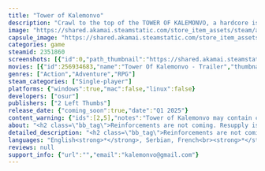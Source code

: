 ```yaml
---
title: "Tower of Kalemonvo"
description: "Crawl to the top of the TOWER OF KALEMONVO, a hardcore isometric ARPG with randomly generated levels meant for fans of slower paced action games. Fight cultists and monsters, scavenge for magical loot, learn powerful spells and fully customize your stats and skills!"
image: "https://shared.akamai.steamstatic.com/store_item_assets/steam/apps/2351860/header.jpg?t=1731612588"
capsule_image: "https://shared.akamai.steamstatic.com/store_item_assets/steam/apps/2351860/7b19e566ea6e78d6ae68cab4371f58498efebc2c/capsule_231x87.jpg?t=1731612588"
categories: game
steamid: 2351860
screenshots: [{"id":0,"path_thumbnail":"https://shared.akamai.steamstatic.com/store_item_assets/steam/apps/2351860/ss_f2aa5958c8d5e2b0038f62cf5c95adae3e7e1ce5.600x338.jpg?t=1731612588","path_full":"https://shared.akamai.steamstatic.com/store_item_assets/steam/apps/2351860/ss_f2aa5958c8d5e2b0038f62cf5c95adae3e7e1ce5.1920x1080.jpg?t=1731612588"},{"id":1,"path_thumbnail":"https://shared.akamai.steamstatic.com/store_item_assets/steam/apps/2351860/ss_a61b931f8fb74eb4710d13cf9dc2d988a512adcb.600x338.jpg?t=1731612588","path_full":"https://shared.akamai.steamstatic.com/store_item_assets/steam/apps/2351860/ss_a61b931f8fb74eb4710d13cf9dc2d988a512adcb.1920x1080.jpg?t=1731612588"},{"id":2,"path_thumbnail":"https://shared.akamai.steamstatic.com/store_item_assets/steam/apps/2351860/ss_a717228b90366e30629dc48a480a9096d0e87bf7.600x338.jpg?t=1731612588","path_full":"https://shared.akamai.steamstatic.com/store_item_assets/steam/apps/2351860/ss_a717228b90366e30629dc48a480a9096d0e87bf7.1920x1080.jpg?t=1731612588"},{"id":3,"path_thumbnail":"https://shared.akamai.steamstatic.com/store_item_assets/steam/apps/2351860/ss_9235c88737a23e881066b3eddb70d521b4dc788c.600x338.jpg?t=1731612588","path_full":"https://shared.akamai.steamstatic.com/store_item_assets/steam/apps/2351860/ss_9235c88737a23e881066b3eddb70d521b4dc788c.1920x1080.jpg?t=1731612588"},{"id":4,"path_thumbnail":"https://shared.akamai.steamstatic.com/store_item_assets/steam/apps/2351860/ss_74b4fea82079e9fa6cadb2e5d50a89a97b44831c.600x338.jpg?t=1731612588","path_full":"https://shared.akamai.steamstatic.com/store_item_assets/steam/apps/2351860/ss_74b4fea82079e9fa6cadb2e5d50a89a97b44831c.1920x1080.jpg?t=1731612588"},{"id":5,"path_thumbnail":"https://shared.akamai.steamstatic.com/store_item_assets/steam/apps/2351860/ss_43387a770da90512c865296a746bdf70a88093bf.600x338.jpg?t=1731612588","path_full":"https://shared.akamai.steamstatic.com/store_item_assets/steam/apps/2351860/ss_43387a770da90512c865296a746bdf70a88093bf.1920x1080.jpg?t=1731612588"},{"id":6,"path_thumbnail":"https://shared.akamai.steamstatic.com/store_item_assets/steam/apps/2351860/ss_65af23607bf8d3546c8b28a90eb58e8ed3b581f7.600x338.jpg?t=1731612588","path_full":"https://shared.akamai.steamstatic.com/store_item_assets/steam/apps/2351860/ss_65af23607bf8d3546c8b28a90eb58e8ed3b581f7.1920x1080.jpg?t=1731612588"},{"id":7,"path_thumbnail":"https://shared.akamai.steamstatic.com/store_item_assets/steam/apps/2351860/ss_014742c267f471dde4557ba5b1d658d61b3ab941.600x338.jpg?t=1731612588","path_full":"https://shared.akamai.steamstatic.com/store_item_assets/steam/apps/2351860/ss_014742c267f471dde4557ba5b1d658d61b3ab941.1920x1080.jpg?t=1731612588"},{"id":8,"path_thumbnail":"https://shared.akamai.steamstatic.com/store_item_assets/steam/apps/2351860/ss_abcdf4abe8885b8badacd0fb35e3a29d503303b6.600x338.jpg?t=1731612588","path_full":"https://shared.akamai.steamstatic.com/store_item_assets/steam/apps/2351860/ss_abcdf4abe8885b8badacd0fb35e3a29d503303b6.1920x1080.jpg?t=1731612588"},{"id":9,"path_thumbnail":"https://shared.akamai.steamstatic.com/store_item_assets/steam/apps/2351860/ss_7a1b4c4eb47144774e1c1448d54d5bd4ef001032.600x338.jpg?t=1731612588","path_full":"https://shared.akamai.steamstatic.com/store_item_assets/steam/apps/2351860/ss_7a1b4c4eb47144774e1c1448d54d5bd4ef001032.1920x1080.jpg?t=1731612588"},{"id":10,"path_thumbnail":"https://shared.akamai.steamstatic.com/store_item_assets/steam/apps/2351860/ss_b7e0c71ba07e5110794661c58c2d09689dfff246.600x338.jpg?t=1731612588","path_full":"https://shared.akamai.steamstatic.com/store_item_assets/steam/apps/2351860/ss_b7e0c71ba07e5110794661c58c2d09689dfff246.1920x1080.jpg?t=1731612588"},{"id":11,"path_thumbnail":"https://shared.akamai.steamstatic.com/store_item_assets/steam/apps/2351860/ss_820da9f8fcff3c36bd09aece7d436a3b45eb7fc3.600x338.jpg?t=1731612588","path_full":"https://shared.akamai.steamstatic.com/store_item_assets/steam/apps/2351860/ss_820da9f8fcff3c36bd09aece7d436a3b45eb7fc3.1920x1080.jpg?t=1731612588"},{"id":12,"path_thumbnail":"https://shared.akamai.steamstatic.com/store_item_assets/steam/apps/2351860/ss_84933cda8265ec8e1c6a75862eed40a674c0d94b.600x338.jpg?t=1731612588","path_full":"https://shared.akamai.steamstatic.com/store_item_assets/steam/apps/2351860/ss_84933cda8265ec8e1c6a75862eed40a674c0d94b.1920x1080.jpg?t=1731612588"},{"id":13,"path_thumbnail":"https://shared.akamai.steamstatic.com/store_item_assets/steam/apps/2351860/ss_44f887e74211105b1f1e97ecf21302723488915a.600x338.jpg?t=1731612588","path_full":"https://shared.akamai.steamstatic.com/store_item_assets/steam/apps/2351860/ss_44f887e74211105b1f1e97ecf21302723488915a.1920x1080.jpg?t=1731612588"}]
movies: [{"id":256934683,"name":"Tower Of Kalemonvo - Trailer","thumbnail":"https://shared.akamai.steamstatic.com/store_item_assets/steam/apps/256934683/movie.293x165.jpg?t=1724703429","webm":{"480":"http://video.akamai.steamstatic.com/store_trailers/256934683/movie480_vp9.webm?t=1724703429","max":"http://video.akamai.steamstatic.com/store_trailers/256934683/movie_max_vp9.webm?t=1724703429"},"mp4":{"480":"http://video.akamai.steamstatic.com/store_trailers/256934683/movie480.mp4?t=1724703429","max":"http://video.akamai.steamstatic.com/store_trailers/256934683/movie_max.mp4?t=1724703429"},"highlight":true}]
genres: ["Action","Adventure","RPG"]
steam_categories: ["Single-player"]
platforms: {"windows":true,"mac":false,"linux":false}
developers: ["osur"]
publishers: ["2 Left Thumbs"]
release_date: {"coming_soon":true,"date":"Q1 2025"}
content_warning: {"ids":[2,5],"notes":"Tower of Kalemonvo may contain content not appropriate for all ages, or may not be appropriate for viewing at work. It contains: Frequent Violence or Gore, General Mature Content and Fantasy Violence\r\n"}
about: "<h2 class=\"bb_tag\">Reinforcements are not coming. Resupply is impossible. Your ascent begins.</h2><br><strong>Tower of Kalemonvo</strong> is a challenging gothic Action RPG - following the slower pace and high tension seen in genre-defining classics like <i>Diablo 1</i> and <i>Throne of Darkness</i>. Defeat wicked foes, grow stronger, gather whatever loot you can find, and tread lightly - as every encounter could be your last! The fate of your realm hangs in the balance.<br><br><img class=\"bb_img\" src=\"https://shared.akamai.steamstatic.com/store_item_assets/steam/apps/2351860/extras/classicarpg2.png?t=1731612588\" /><br><img class=\"bb_img\" src=\"https://shared.akamai.steamstatic.com/store_item_assets/steam/apps/2351860/extras/gif4.gif?t=1731612588\" /><br><ul class=\"bb_ul\"><li><strong>Randomly Generated Dungeon</strong><br>Rooms, rewards and foes are always changing. No two playthroughs will be the same.<br></li><li><strong>Classless Character Progression</strong><br>If you have the stats, you can equip any item, cast any spell or perform any combat feat.</li></ul><img class=\"bb_img\" src=\"https://shared.akamai.steamstatic.com/store_item_assets/steam/apps/2351860/extras/deepcustom2.png?t=1731612588\" /><br><img class=\"bb_img\" src=\"https://shared.akamai.steamstatic.com/store_item_assets/steam/apps/2351860/extras/gif5.gif?t=1731612588\" /><br><ul class=\"bb_ul\"><li><strong>Deep Itemization and Mystical Rare Items</strong><br>Loot is crucial to any ARPG worth its salt! The weapons and armor scattered around the <i>Tower</i> are enchanted with strange forces. From granting you skills and spells to hindering your stats, it's up to you to manage your inventory.<br></li><li><strong>Combat Arts and Item Skills</strong><br>Combat is about more than just <i>hacking and slashing</i>. Equipping a shield grants defensive skills to block or reflect projectiles or bash foes. Weapons come with their own distinct skills, from throwing two-handed scythes to ricochet arrows.</li></ul><img class=\"bb_img\" src=\"https://shared.akamai.steamstatic.com/store_item_assets/steam/apps/2351860/extras/brutaldiff2.png?t=1731612588\" /><br><img class=\"bb_img\" src=\"https://shared.akamai.steamstatic.com/store_item_assets/steam/apps/2351860/extras/gif6.gif?t=1731612588\" /><br><ul class=\"bb_ul\"><li><strong>Limited Resources</strong><br>The <i>Tower</i> is not for the faint of heart. Potions are scarce, vendors are limited, and there is no town to Portal back to.<br></li><li><strong>A Deadly Climb...</strong><br>Hellish demons, undead warriors, mysterious cultists and many other malevolent beings will do whatever it takes to halt your advance. Only the most dedicated players will be able to succeed. <br><br><i><strong>Do you have what it takes?</strong></i></li></ul>"
detailed_description: "<h2 class=\"bb_tag\">Reinforcements are not coming. Resupply is impossible. Your ascent begins.</h2><br><strong>Tower of Kalemonvo</strong> is a challenging gothic Action RPG - following the slower pace and high tension seen in genre-defining classics like <i>Diablo 1</i> and <i>Throne of Darkness</i>. Defeat wicked foes, grow stronger, gather whatever loot you can find, and tread lightly - as every encounter could be your last! The fate of your realm hangs in the balance.<br><br><img class=\"bb_img\" src=\"https://shared.akamai.steamstatic.com/store_item_assets/steam/apps/2351860/extras/classicarpg2.png?t=1731612588\" /><br><img class=\"bb_img\" src=\"https://shared.akamai.steamstatic.com/store_item_assets/steam/apps/2351860/extras/gif4.gif?t=1731612588\" /><br><ul class=\"bb_ul\"><li><strong>Randomly Generated Dungeon</strong><br>Rooms, rewards and foes are always changing. No two playthroughs will be the same.<br></li><li><strong>Classless Character Progression</strong><br>If you have the stats, you can equip any item, cast any spell or perform any combat feat.</li></ul><img class=\"bb_img\" src=\"https://shared.akamai.steamstatic.com/store_item_assets/steam/apps/2351860/extras/deepcustom2.png?t=1731612588\" /><br><img class=\"bb_img\" src=\"https://shared.akamai.steamstatic.com/store_item_assets/steam/apps/2351860/extras/gif5.gif?t=1731612588\" /><br><ul class=\"bb_ul\"><li><strong>Deep Itemization and Mystical Rare Items</strong><br>Loot is crucial to any ARPG worth its salt! The weapons and armor scattered around the <i>Tower</i> are enchanted with strange forces. From granting you skills and spells to hindering your stats, it's up to you to manage your inventory.<br></li><li><strong>Combat Arts and Item Skills</strong><br>Combat is about more than just <i>hacking and slashing</i>. Equipping a shield grants defensive skills to block or reflect projectiles or bash foes. Weapons come with their own distinct skills, from throwing two-handed scythes to ricochet arrows.</li></ul><img class=\"bb_img\" src=\"https://shared.akamai.steamstatic.com/store_item_assets/steam/apps/2351860/extras/brutaldiff2.png?t=1731612588\" /><br><img class=\"bb_img\" src=\"https://shared.akamai.steamstatic.com/store_item_assets/steam/apps/2351860/extras/gif6.gif?t=1731612588\" /><br><ul class=\"bb_ul\"><li><strong>Limited Resources</strong><br>The <i>Tower</i> is not for the faint of heart. Potions are scarce, vendors are limited, and there is no town to Portal back to.<br></li><li><strong>A Deadly Climb...</strong><br>Hellish demons, undead warriors, mysterious cultists and many other malevolent beings will do whatever it takes to halt your advance. Only the most dedicated players will be able to succeed. <br><br><i><strong>Do you have what it takes?</strong></i></li></ul>"
languages: "English<strong>*</strong>, Serbian, French<br><strong>*</strong>languages with full audio support"
reviews: null
support_info: {"url":"","email":"kalemonvo@gmail.com"}
---
```


